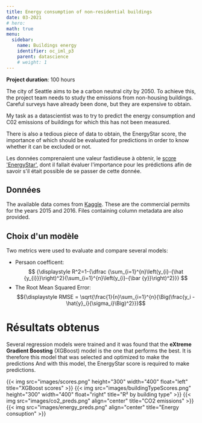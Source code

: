 ```yaml
---
title: Energy consumption of non-residential buildings
date: 03-2021
# hero: 
math: true
menu:
  sidebar:
    name: Buildings energy
    identifier: oc_iml_p3
    parent: datascience
    # weight: 1
---
```


**Project duration**: 100 hours

The city of Seattle aims to be a carbon neutral city by 2050. To achieve this, the project team needs to study the emissions from non-housing buildings.
Careful surveys have already been done, but they are expensive to obtain.

My task as a datascientist was to try to predict the energy consumption and C02 emissions of buildings for which this has not been measured.

There is also a tedious piece of data to obtain, the EnergyStar score, the importance of which should be evaluated for predictions in order to know whether it can be excluded or not.

Les données comprenaient une valeur fastidieuse à obtenir, le [score 'EnergyStar'](https://www.energystar.gov/buildings/facility-owners-and-managers/existing-buildings/use-portfolio-manager/interpret-your-results/what), dont il fallait évaluer l'importance pour les prédictions afin de savoir s'il était possible de se passer de cette donnée.

## Données
The available data comes from [Kaggle](https://www.kaggle.com/city-of-seattle/sea-building-energy-benchmarking#2015-building-energy-benchmarking.csv). These are the commercial permits for the years 2015 and 2016. Files containing column metadata are also provided.

## Choix d'un modèle
Two metrics were used to evaluate and compare several models:
- Persaon coefficent:  
$$ {\displaystyle R^2=1-{\dfrac {\sum_{i=1}^{n}\left(y_{i}-{\hat {y_{i}}}\right)^2}{\sum_{i=1}^{n}\left(y_{i}-{\bar {y}}\right)^2}}} $$
- The Root Mean Squared Error:  
$${\displaystyle RMSE = \sqrt{\frac{1}{n}\sum_{i=1}^{n}{\Big(\frac{y_i -\hat{y}_i}{\sigma_i}\Big)^2}}}$$

# Résultats obtenus
Several regression models were trained and it was found that the **eXtreme Gradient Boosting** (XGBoost) model is the one that performs the best. It is therefore this model that was selected and optimized to make the predictions
And with this model, the EnergyStar score is required to make predictions.

{{< img src="images/scores.png" height="300" width="400" float="left" title="XGBoost scores" >}}
{{< img src="images/buildingTypeScores.png" height="300" width="400" float="right" title="R² by building type" >}}
{{< img src="images/co2_preds.png" align="center" title="CO2 emissions" >}}
{{< img src="images/energy_preds.png" align="center" title="Energy consuption" >}}
